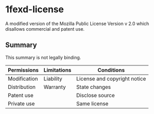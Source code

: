 # 1fexd-license

A modified version of the Mozilla Public License Version v 2.0 which disallows commercial and patent use.

## Summary

This summary is not legally binding.


| Permissions  | Limitations | Conditions                   |
|--------------|-------------|------------------------------|
| Modification | Liability   | License and copyright notice |
| Distribution | Warranty    | State changes                |
| Patent use   |             | Disclose source              |
| Private use  |             | Same license                 |
